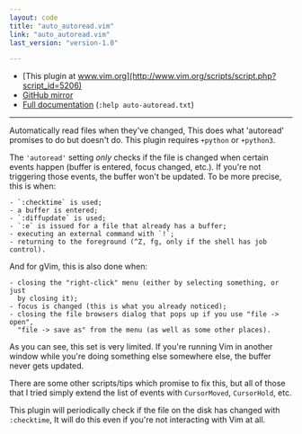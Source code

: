 ```yaml
---
layout: code
title: "auto_autoread.vim"
link: "auto_autoread.vim"
last_version: "version-1.0"

---
```


- [This plugin at www.vim.org](http://www.vim.org/scripts/script.php?script_id=5206)
- [GitHub mirror](https://github.com/vim-scripts/auto_autoread.vim)
- [Full documentation](doc/auto_autoread.txt) (`:help auto-autoread.txt`)

-----------------------------------------------------------------------------

Automatically read files when they've changed, This does what 'autoread'
promises to do but doesn't do. This plugin requires `+python` or `+python3`.

The `'autoread'` setting _only_ checks if the file is changed when certain
events happen (buffer is entered, focus changed, etc.). If you're not
triggering those events, the buffer won't be updated. To be more precise,
this is when:

    - `:checktime` is used;
    - a buffer is entered;
    - `:diffupdate` is used;
    - `:e` is issued for a file that already has a buffer;
    - executing an external command with `!`;
    - returning to the foreground (^Z, fg, only if the shell has job control).

And for gVim, this is also done when:

    - closing the "right-click" menu (either by selecting something, or just
      by closing it);
    - focus is changed (this is what you already noticed);
    - closing the file browsers dialog that pops up if you use "file -> open",
      "file -> save as" from the menu (as well as some other places).

As you can see, this set is very limited. If you're running Vim in another
window while you're doing something else somewhere else, the buffer never gets
updated.

There are some other scripts/tips which promise to fix this, but all of those
that I tried simply extend the list of events with `CursorMoved`,
`CursorHold`, etc.

This plugin will periodically check if the file on the disk has changed with
`:checktime`, It will do this even if you're not interacting with Vim at all.
